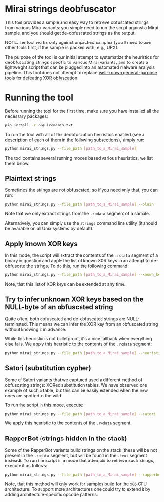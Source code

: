 # Mirai strings deobfuscator

This tool provides a simple and easy way to retrieve obfuscated strings from
various Mirai variants: you simply need to run the script against a Mirai
sample, and you should get de-obfuscated strings as the output.

NOTE: the tool works only against unpacked samples (you'll need to use other
tools first, if the sample is packed with, e.g., UPX).

The purpose of the tool is our initial attempt to systematize the heuristics
for deobfuscating strings specific to various Mirai variants, and to create a
lightweight script that can be plugged into an automated malware analysis
pipeline. This tool does not attempt to replace [well-known general-purpose
tools for defeating XOR obfuscation](https://www.sans.org/blog/tools-for-examining-xor-obfuscation-for-malware-analysis/).

# Running the tool

Before running the tool for the first time, make sure you have installed all
the necessary packages:

```bash
pip install -r requirements.txt
```

To run the tool with all of the deobfuscation heuristics enabled (see a
description of each of them in the following subsections), simply run:

```bash
python mirai_strings.py --file_path [path_to_a_Mirai_sample]
```

The tool contains several running modes based various heuristics, we list them below.

## Plaintext strings

Sometimes the strings are not obfuscated, so if you need only that, you can
run:

```bash
python mirai_strings.py --file_path [path_to_a_Mirai_sample] --plain
```

Note that we only extract strings from the `.rodata` segment of a sample.

Alternatively, you can simply use the `strings` command line utility (it should
be available on all Unix systems by default).

## Apply known XOR keys

In this mode, the script will extract the contents of the `.rodata` segment of a
binary in question and apply the list of known XOR keys in an attempt to
de-obfuscate the strings. To do this, run the following command:

```bash
python mirai_strings.py --file_path [path_to_a_Mirai_sample] --known_keys
```

Note, that this list of XOR keys can be extended at any time.

## Try to infer unknown XOR keys based on the NULL-byte of an obfuscated string

Quite often, both obfuscated and de-obfuscated strings are NULL-terminated. This
means we can infer the XOR key from an obfuscated string without knowing it in
advance.

While this heuristic is not bulletproof, it's a nice fallback when everything
else fails. We apply this heuristic to the contents of the `.rodata` segment:

```bash
python mirai_strings.py --file_path [path_to_a_Mirai_sample] --heuristic
```

## Satori (substitution cypher)

Some of Satori variants that we captured used a different method of obfuscating
strings: XORed substitution tables. We have observed one example of such a table,
but this can be easily extended when the new ones are spotted in the wild.

To run the script in this mode, execute:

```bash
python mirai_strings.py --file_path [path_to_a_Mirai_sample] --satori
```
We apply this heuristic to the contents of the `.rodata` segment.

## RapperBot (strings hidden in the stack)

Some of the RapperBot variants build strings on the stack (these will be not
present in the `.rodata` segment, but will be found in the `.text` segment
instead). To run the script in a mode that attempts to retrieve such strings,
execute it as follows:

```bash
python mirai_strings.py --file_path [path_to_a_Mirai_sample] --rapperbot
```

Note, that this method will only work for samples build for the `x86` CPU
architecture. To support more architectures one could try to extend it by
adding architecture-specific opcode patterns.

